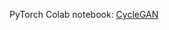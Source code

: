 PyTorch Colab notebook: [CycleGAN](https://colab.research.google.com/github/mit-han-lab/gan-compression/blob/master/cycle_gan.ipynb)
